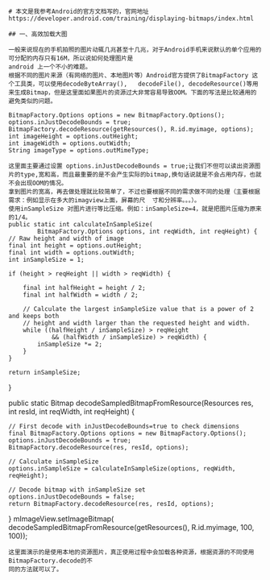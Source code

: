 
	# 本文是我参考Android的官方文档写的，官网地址https://developer.android.com/training/displaying-bitmaps/index.html  

	## 一、高效加载大图  

	一般来说现在的手机拍照的图片动辄几兆甚至十几兆，对于Android手机来说默认的单个应用的可分配的内存只有16M，所以说如何处理图片是  
	android 上一个不小的难题。
	根据不同的图片来源（有网络的图片、本地图片等）Android官方提供了BitmapFactory 这个工具类，可以使用decodeByteArray(),   decodeFile(), decodeResource()等用来生成Bitmap，但是这里面如果图片的资源过大非常容易导致OOM。下面的写法是比较通用的避免类似的问题。  
	
	BitmapFactory.Options options = new BitmapFactory.Options();
	options.inJustDecodeBounds = true;
	BitmapFactory.decodeResource(getResources(), R.id.myimage, options);
	int imageHeight = options.outHeight;
	int imageWidth = options.outWidth;
	String imageType = options.outMimeType;
	
	这里面主要通过设置 options.inJustDecodeBounds = true;让我们不但可以读出资源图片的type,宽和高，而且最重要的是不会产生实际的bitmap,换句话说就是不会占用内存，也就不会出现OOM的情况。
	拿到图片的宽高，再去做处理就比较简单了，不过也要根据不同的需求做不同的处理（主要根据需求：例如显示在多大的imagview上面，屏幕的尺  寸和分辨率。。。）。
	使用inSampleSize 对图片进行等比压缩。例如：inSampleSize=4，就是把图片压缩为原来的1/4。
	public static int calculateInSampleSize(
	        BitmapFactory.Options options, int reqWidth, int reqHeight) {
	// Raw height and width of image
	final int height = options.outHeight;
	final int width = options.outWidth;
	int inSampleSize = 1;
	
	if (height > reqHeight || width > reqWidth) {
	
	    final int halfHeight = height / 2;
	    final int halfWidth = width / 2;
	
	    // Calculate the largest inSampleSize value that is a power of 2 and keeps both
	    // height and width larger than the requested height and width.
	    while ((halfHeight / inSampleSize) > reqHeight
	            && (halfWidth / inSampleSize) > reqWidth) {
	        inSampleSize *= 2;
	    }
	}
	
	return inSampleSize;
}


public static Bitmap decodeSampledBitmapFromResource(Resources res, int resId,
        int reqWidth, int reqHeight) {

    // First decode with inJustDecodeBounds=true to check dimensions
    final BitmapFactory.Options options = new BitmapFactory.Options();
    options.inJustDecodeBounds = true;
    BitmapFactory.decodeResource(res, resId, options);
    
    // Calculate inSampleSize
    options.inSampleSize = calculateInSampleSize(options, reqWidth, reqHeight);
    
    // Decode bitmap with inSampleSize set
    options.inJustDecodeBounds = false;
    return BitmapFactory.decodeResource(res, resId, options);
}
mImageView.setImageBitmap(
    decodeSampledBitmapFromResource(getResources(), R.id.myimage, 100, 100));

    这里面演示的是使用本地的资源图片，真正使用过程中会加载各种资源，根据资源的不同使用BitmapFactory.decode的不  
    同的方法就可以了。



